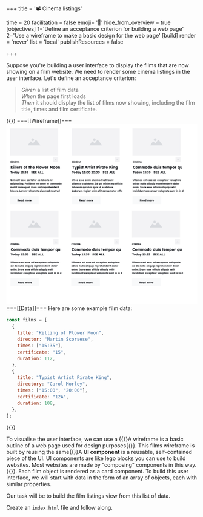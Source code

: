 +++
title = '📽️ Cinema listings'

time = 20
facilitation = false
emoji= '🧩'
hide_from_overview = true
[objectives]
    1='Define an acceptance criterion for building a web page'
    2='Use a wireframe to make a basic design for the web page'
[build]
  render = 'never'
  list = 'local'
  publishResources = false

+++

Suppose you're building a user interface to display the films that are now showing on a film website. We need to render some cinema listings in the user interface. Let's define an acceptance criterion:

> _Given_ a list of film data  
> _When_ the page first loads  
> _Then_ it should display the list of films now showing, including the film title, times and film certificate.

{{<tabs name="wireframe and data structure">}}
===[[Wireframe]]===
![film-cards](film-cards.png "A grid of cards displaying film information")
===[[Data]]===
Here are some example film data:

```js
const films = [
  {
    title: "Killing of Flower Moon",
    director: "Martin Scorsese",
    times: ["15:35"],
    certificate: "15",
    duration: 112,
  },
  {
    title: "Typist Artist Pirate King",
    directory: "Carol Morley",
    times: ["15:00", "20:00"],
    certificate: "12A",
    duration: 108,
  },
];
```

{{</tabs>}}

To visualise the user interface, we can use a {{<tooltip title="wireframe">}}A wireframe is a basic outline of a web page used for design purposes{{</tooltip>}}. This films wireframe is built by reusing the same{{<tooltip title="UI component">}}A **UI component** is a reusable, self-contained piece of the UI. UI components are like lego blocks you can use to build websites. Most websites are made by "composing" components in this way.{{</tooltip>}}. Each film object is rendered as a card component. To build this user interface, we will start with data in the form of an array of objects, each with similar properties.

Our task will be to build the film listings view from this list of data.

Create an `index.html` file and follow along.

